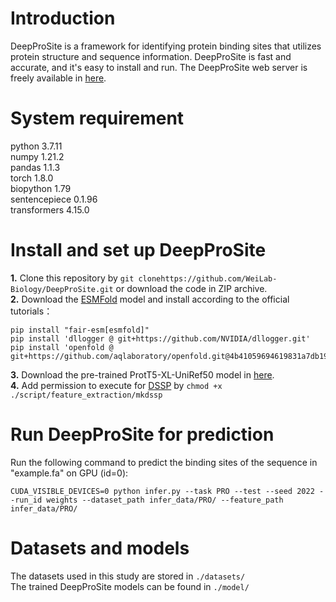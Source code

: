 # Introduction
DeepProSite is a framework for identifying protein binding sites that utilizes protein structure and sequence information. 
DeepProSite is fast and accurate, and it's easy to install and run. The DeepProSite web server is freely available in [here](https://inner.wei-group.net/DeepProSite).

# System requirement
python  3.7.11  
numpy  1.21.2  
pandas  1.1.3  
torch  1.8.0  
biopython  1.79  
sentencepiece 0.1.96  
transformers 4.15.0

# Install and set up DeepProSite
**1.** Clone this repository by `git clonehttps://github.com/WeiLab-Biology/DeepProSite.git` or download the code in ZIP archive.  
**2.** Download the [ESMFold](https://github.com/facebookresearch/esm) model and install according to the official tutorials：
```
pip install "fair-esm[esmfold]"
pip install 'dllogger @ git+https://github.com/NVIDIA/dllogger.git'
pip install 'openfold @ git+https://github.com/aqlaboratory/openfold.git@4b41059694619831a7db195b7e0988fc4ff3a307'
```  
**3.** Download the pre-trained ProtT5-XL-UniRef50 model in [here](https://github.com/agemagician/ProtTrans).  
**4.** Add permission to execute for [DSSP](https://github.com/cmbi/dssp)  by `chmod +x ./script/feature_extraction/mkdssp` 

# Run DeepProSite for prediction
Run the following command to predict the binding sites of the sequence in "example.fa" on GPU (id=0):
```
CUDA_VISIBLE_DEVICES=0 python infer.py --task PRO --test --seed 2022 --run_id weights --dataset_path infer_data/PRO/ --feature_path infer_data/PRO/
```

# Datasets and models
The datasets used in this study are stored in `./datasets/`  
The trained DeepProSite models can be found in `./model/`
